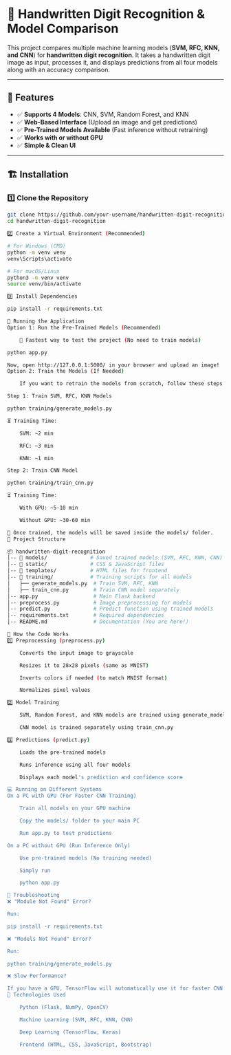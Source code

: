 # 📝 Handwritten Digit Recognition & Model Comparison

This project compares multiple machine learning models (**SVM, RFC, KNN, and CNN**) for **handwritten digit recognition**. It takes a handwritten digit image as input, processes it, and displays predictions from all four models along with an accuracy comparison.

---

## 📌 Features
- ✅ **Supports 4 Models**: CNN, SVM, Random Forest, and KNN  
- ✅ **Web-Based Interface** (Upload an image and get predictions)  
- ✅ **Pre-Trained Models Available** (Fast inference without retraining)  
- ✅ **Works with or without GPU**  
- ✅ **Simple & Clean UI**  

---

## 🏗️ Installation  

### 1️⃣ **Clone the Repository**  
```bash
git clone https://github.com/your-username/handwritten-digit-recognition.git
cd handwritten-digit-recognition

2️⃣ Create a Virtual Environment (Recommended)

# For Windows (CMD)
python -m venv venv
venv\Scripts\activate

# For macOS/Linux
python3 -m venv venv
source venv/bin/activate

3️⃣ Install Dependencies

pip install -r requirements.txt

🚀 Running the Application
Option 1: Run the Pre-Trained Models (Recommended)

    🚀 Fastest way to test the project (No need to train models)

python app.py

Now, open http://127.0.0.1:5000/ in your browser and upload an image!
Option 2: Train the Models (If Needed)

    If you want to retrain the models from scratch, follow these steps.

Step 1: Train SVM, RFC, KNN Models

python training/generate_models.py

⏳ Training Time:

    SVM: ~2 min

    RFC: ~3 min

    KNN: ~1 min

Step 2: Train CNN Model

python training/train_cnn.py

⏳ Training Time:

    With GPU: ~5-10 min

    Without GPU: ~30-60 min

🔹 Once trained, the models will be saved inside the models/ folder.
📂 Project Structure

📦 handwritten-digit-recognition
│-- 📂 models/              # Saved trained models (SVM, RFC, KNN, CNN)
│-- 📂 static/              # CSS & JavaScript files
│-- 📂 templates/           # HTML files for frontend
│-- 📂 training/            # Training scripts for all models
│   ├── generate_models.py  # Train SVM, RFC, KNN
│   ├── train_cnn.py        # Train CNN model separately
│-- app.py                  # Main Flask backend
│-- preprocess.py           # Image preprocessing for models
│-- predict.py              # Predict function using trained models
│-- requirements.txt        # Required dependencies
│-- README.md               # Documentation (You are here!)

🎯 How the Code Works
1️⃣ Preprocessing (preprocess.py)

    Converts the input image to grayscale

    Resizes it to 28x28 pixels (same as MNIST)

    Inverts colors if needed (to match MNIST format)

    Normalizes pixel values

2️⃣ Model Training

    SVM, Random Forest, and KNN models are trained using generate_models.py

    CNN model is trained separately using train_cnn.py

3️⃣ Predictions (predict.py)

    Loads the pre-trained models

    Runs inference using all four models

    Displays each model's prediction and confidence score

💻 Running on Different Systems
On a PC with GPU (For Faster CNN Training)

    Train all models on your GPU machine

    Copy the models/ folder to your main PC

    Run app.py to test predictions

On a PC without GPU (Run Inference Only)

    Use pre-trained models (No training needed)

    Simply run

    python app.py

🔧 Troubleshooting
❌ "Module Not Found" Error?

Run:

pip install -r requirements.txt

❌ "Models Not Found" Error?

Run:

python training/generate_models.py

❌ Slow Performance?

If you have a GPU, TensorFlow will automatically use it for faster CNN inference.
🤖 Technologies Used

    Python (Flask, NumPy, OpenCV)

    Machine Learning (SVM, RFC, KNN, CNN)

    Deep Learning (TensorFlow, Keras)

    Frontend (HTML, CSS, JavaScript, Bootstrap)

